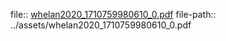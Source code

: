 file:: [whelan2020_1710759980610_0.pdf](../assets/whelan2020_1710759980610_0.pdf)
file-path:: ../assets/whelan2020_1710759980610_0.pdf
